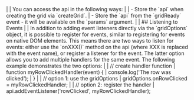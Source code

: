 <framework-specific-section frameworks="javascript">
|
| You can access the api in the following ways:
|
| - Store the `api` when creating the grid via `createGrid`. 
| - Store the `api` from the `gridReady` event - it will be available on the `params` argument.
|
| ## Listening to Events
|
| In addition to adding event listeners directly via the `gridOptions` object, it is possible to register for events, similar to registering for events on native DOM elements. This means there are two ways to listen for events: either use the `onXXX()` method on the api (where XXX is replaced with the event name), or register a listener for the event. The latter option allows you to add multiple handlers for the same event. The following example demonstrates the two options:
|
</framework-specific-section>

<framework-specific-section frameworks="javascript">
<snippet transform={false}>
| // create handler function
| function myRowClickedHandler(event) {
|     console.log('The row was clicked');
| }
|
| // option 1: use the gridOptions
| gridOptions.onRowClicked = myRowClickedHandler;
|
| // option 2: register the handler
| api.addEventListener('rowClicked', myRowClickedHandler);
</snippet>
</framework-specific-section>